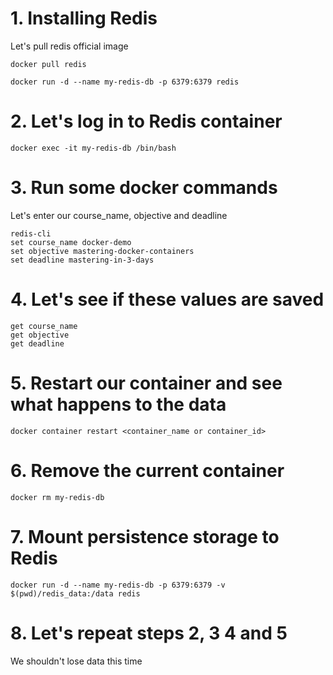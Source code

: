 # 1. Installing Redis
Let's pull redis official image

```
docker pull redis
```

```
docker run -d --name my-redis-db -p 6379:6379 redis
```

# 2. Let's log in to Redis container

```
docker exec -it my-redis-db /bin/bash
```

# 3. Run some docker commands
Let's enter our course_name, objective and deadline

```
redis-cli
set course_name docker-demo
set objective mastering-docker-containers
set deadline mastering-in-3-days
```

# 4. Let's see if these values are saved

```
get course_name
get objective
get deadline
```

# 5. Restart our container and see what happens to the data
```
docker container restart <container_name or container_id>
```

# 6. Remove the current container
```
docker rm my-redis-db
```

# 7. Mount persistence storage to Redis
```
docker run -d --name my-redis-db -p 6379:6379 -v $(pwd)/redis_data:/data redis
```

# 8. Let's repeat steps 2, 3 4 and 5
We shouldn't lose data this time
